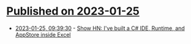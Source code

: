 # [Published on 2023-01-25](index.md)

* [2023-01-25, 09:39:30](https://news.ycombinator.com/item?id=34516366) - [Show HN: I've built a C# IDE, Runtime, and AppStore inside Excel](https://querystorm.com/csharp-in-excel/)
